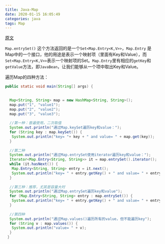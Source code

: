 ```yaml
---
title: Java-Map
date: 2020-01-15 16:05:49
categories: java
tags: Map
---
```


[原文](https://blog.csdn.net/kyi_zhu123/article/details/52769469)

`Map.entrySet()` 这个方法返回的是一个`Set<Map.Entry<K,V>>`，`Map.Entry` 是Map中的一个接口，他的用途是表示一个映射项（里面有Key和Value），而`Set<Map.Entry<K,V>>`表示一个映射项的Set。`Map.Entry`里有相应的`getKey`和`getValue`方法，即`JavaBean`，让我们能够从一个项中取出Key和Value。

遍历Map的四种方法：

```java
public static void main(String[] args) {
 
 
  Map<String, String> map = new HashMap<String, String>();
  map.put("1", "value1");
  map.put("2", "value2");
  map.put("3", "value3");
  
  //第一种：普遍使用，二次取值
  System.out.println("通过Map.keySet遍历key和value：");
  for (String key : map.keySet()) {
   System.out.println("key= "+ key + " and value= " + map.get(key));
  }
  
  //第二种
  System.out.println("通过Map.entrySet使用iterator遍历key和value：");
  Iterator<Map.Entry<String, String>> it = map.entrySet().iterator();
  while (it.hasNext()) {
   Map.Entry<String, String> entry = it.next();
   System.out.println("key= " + entry.getKey() + " and value= " + entry.getValue());
  }
  
  //第三种：推荐，尤其是容量大时
  System.out.println("通过Map.entrySet遍历key和value");
  for (Map.Entry<String, String> entry : map.entrySet()) {
   System.out.println("key= " + entry.getKey() + " and value= " + entry.getValue());
  }
 
  //第四种
  System.out.println("通过Map.values()遍历所有的value，但不能遍历key");
  for (String v : map.values()) {
   System.out.println("value= " + v);
  }
 }

```

